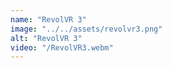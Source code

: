 ```yaml
---
name: "RevolVR 3"
image: "../../assets/revolvr3.png"
alt: "RevolVR 3"
video: "/RevolVR3.webm"
---
```

